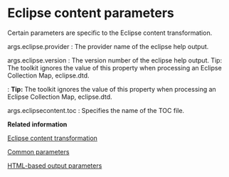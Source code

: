 # Eclipse content parameters

Certain parameters are specific to the Eclipse content transformation.

args.eclipse.provider
:   The provider name of the eclipse help output.

args.eclipse.version
:   The version number of the eclipse help output. Tip: The toolkit ignores the value of this property when processing an Eclipse Collection Map, eclipse.dtd.

:   **Tip:** The toolkit ignores the value of this property when processing an Eclipse Collection Map, eclipse.dtd.

args.eclipsecontent.toc
:   Specifies the name of the TOC file.

**Related information**  


[Eclipse content transformation](../user-guide/dita2eclipsecontent.md)

[Common parameters](../parameters/parameters-base.md)

[HTML-based output parameters](../parameters/parameters-base-html.md)

